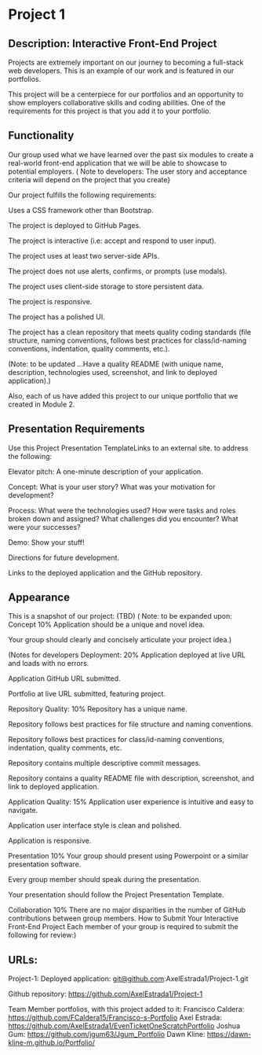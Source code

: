 # Project 1

## Description: Interactive Front-End Project
Projects are extremely important on our journey to becoming a full-stack web developers. This is an example of our work and is featured in our portfolios.

This project will be a centerpiece for our portfolios and an opportunity to show employers collaborative skills and coding abilities. One of the requirements for this project is that you add it to your portfolio.

## Functionality
Our group used what we have learned over the past six modules to create a real-world front-end application that we will be able to showcase to potential employers. ( Note to developers: The user story and acceptance criteria will depend on the project that you create}

Our project fulfills the following requirements:

Uses a CSS framework other than Bootstrap.

The project is deployed to GitHub Pages.

The project is interactive (i.e: accept and respond to user input).

The project uses at least two server-side APIs.

The project does not use alerts, confirms, or prompts (use modals).

The project uses client-side storage to store persistent data.

The project is responsive.

The project has a polished UI.

The project has a clean repository that meets quality coding standards (file structure, naming conventions, follows best practices for class/id-naming conventions, indentation, quality comments, etc.).

(Note: to be updated ...Have a quality README (with unique name, description, technologies used, screenshot, and link to deployed application).)

Also, each of us have added this project to our unique portfolio that we created in Module 2.

## Presentation Requirements
Use this Project Presentation TemplateLinks to an external site. to address the following:

Elevator pitch: A one-minute description of your application.

Concept: What is your user story? What was your motivation for development?

Process: What were the technologies used? How were tasks and roles broken down and assigned? What challenges did you encounter? What were your successes?

Demo: Show your stuff!

Directions for future development.

Links to the deployed application and the GitHub repository.

## Appearance 

This is a snapshot of our project: (TBD)
( Note: to be expanded upon: Concept 10%
Application should be a unique and novel idea.

Your group should clearly and concisely articulate your project idea.)


(Notes for developers
Deployment: 20%
Application deployed at live URL and loads with no errors.

Application GitHub URL submitted.

Portfolio at live URL submitted, featuring project.

Repository Quality: 10%
Repository has a unique name.

Repository follows best practices for file structure and naming conventions.

Repository follows best practices for class/id-naming conventions, indentation, quality comments, etc.

Repository contains multiple descriptive commit messages.

Repository contains a quality README file with description, screenshot, and link to deployed application.

Application Quality: 15%
Application user experience is intuitive and easy to navigate.

Application user interface style is clean and polished.

Application is responsive.

Presentation 10%
Your group should present using Powerpoint or a similar presentation software.

Every group member should speak during the presentation.

Your presentation should follow the Project Presentation Template.

Collaboration 10%
There are no major disparities in the number of GitHub contributions between group members.
How to Submit Your Interactive Front-End Project
Each member of your group is required to submit the following for review:)


## URLs:

Project-1: 
Deployed application: git@github.com:AxelEstrada1/Project-1.git

Github repository:  https://github.com/AxelEstrada1/Project-1

Team Member portfolios, with this project added to it:
     Francisco Caldera: https://github.com/FCaldera15/Francisco-s-Portfolio
     Axel Estrada: https://github.com/AxelEstrada1/EvenTicketOneScratchPortfolio
     Joshua Gum: https://github.com/jgum63/Jgum_Portfolio
     Dawn Kline: https://dawn-kline-m.github.io/Portfolio/




